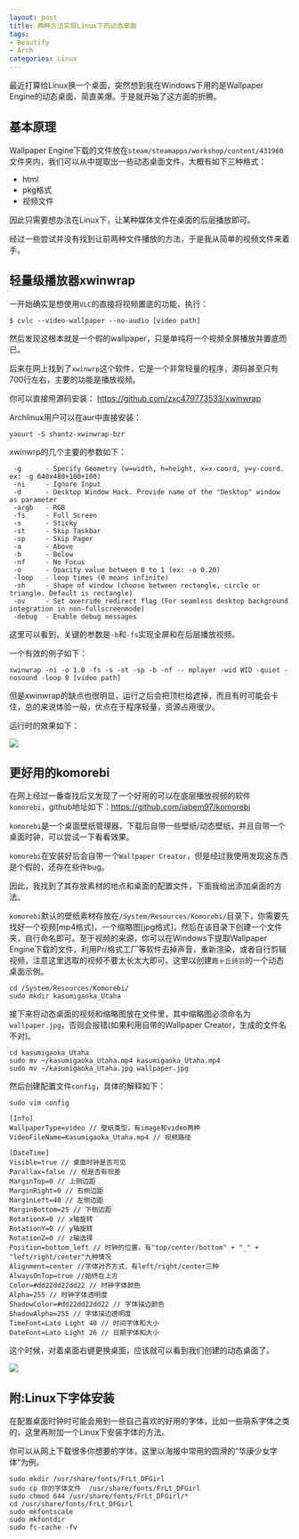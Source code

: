 ```yaml
---
layout: post
title: 两种方法实现Linux下的动态桌面
tags:
- Beautify
- Arch
categories: Linux
---
```


最近打算给Linux换一个桌面，突然想到我在Windows下用的是Wallpaper Engine的动态桌面，简直美爆。于是就开始了这方面的折腾。

## 基本原理

Wallpaper Engine下载的文件放在`steam/steamapps/workshop/content/431960`文件夹内，我们可以从中提取出一些动态桌面文件，大概有如下三种格式：

* html
* pkg格式
* 视频文件

因此只需要想办法在Linux下，让某种媒体文件在桌面的后层播放即可。

经过一些尝试并没有找到让前两种文件播放的方法，于是我从简单的视频文件来着手。

## 轻量级播放器xwinwrap

一开始确实是想使用`VLC`的直接将视频置底的功能，执行：

```
$ cvlc --video-wallpaper --no-audio [video path]
```

然后发现这根本就是一个假的wallpaper，只是单纯将一个视频全屏播放并置底而已。

后来在网上找到了`xwinwrp`这个软件，它是一个非常轻量的程序，源码甚至只有700行左右，主要的功能是播放视频。

你可以直接用源码安装： https://github.com/zxc479773533/xwinwrap

Archlinux用户可以在aur中直接安装：

```
yaourt -S shantz-xwinwrap-bzr
```

xwinwrp的几个主要的参数如下：

```
 -g      - Specify Geometry (w=width, h=height, x=x-coord, y=y-coord. ex: -g 640x480+100+100)
 -ni     - Ignore Input
 -d      - Desktop Window Hack. Provide name of the "Desktop" window as parameter
 -argb   - RGB
 -fs     - Full Screen
 -s      - Sticky
 -st     - Skip Taskbar
 -sp     - Skip Pager
 -a      - Above
 -b      - Below
 -nf     - No Focus
 -o      - Opacity value between 0 to 1 (ex: -o 0.20)
 -loop   - loop times (0 means infinite)
 -sh     - Shape of window (choose between rectangle, circle or triangle. Default is rectangle)
 -ov     - Set override_redirect flag (For seamless desktop background integration in non-fullscreenmode)
 -debug  - Enable debug messages
```

这里可以看到，关键的参数是`-b`和`-fs`实现全屏和在后层播放视频。

一个有效的例子如下：

```
xwinwrap -ni -o 1.0 -fs -s -st -sp -b -nf -- mplayer -wid WID -quiet -nosound -loop 0 [video path]
```

但是xwinwrap的缺点也很明显，运行之后会把顶栏给遮掉，而且有时可能会卡住，总的来说体验一般，优点在于程序轻量，资源占用很少。

运行时的效果如下：

![](https://raw.githubusercontent.com/zxc479773533/zxc479773533.github.io/master/_posts/images/Linux-Live-Wallpaper-01.png)

## 更好用的komorebi

在网上经过一番查找后又发现了一个好用的可以在底层播放视频的软件`komorebi`，github地址如下：https://github.com/iabem97/komorebi

`komorebi`是一个桌面壁纸管理器，下载后自带一些壁纸/动态壁纸，并且自带一个桌面时钟，可以尝试一下看看效果。

`komorebi`在安装好后会自带一个`Wallpaper Creator`，但是经过我使用发现这东西是个假的，还存在些许bug。

因此，我找到了其存放素材的地点和桌面的配置文件，下面我给出添加桌面的方法。

`komorebi`默认的壁纸素材存放在`/System/Resources/Komorebi/`目录下，你需要先找好一个视频[mp4格式]，一个缩略图[jpg格式]，然后在该目录下创建一个文件夹，自行命名即可。至于视频的来源，你可以在Windows下提取Wallpaper Engine下载的文件，利用Pr/格式工厂等软件去掉声音，重新渲染，或者自行剪辑视频，注意这里选取的视频不要太长太大即可。这里以创建`霞ヶ丘詩羽`的一个动态桌面示例。

```
cd /System/Resources/Komorebi/
sudo mkdir kasumigaoka_Utaha
```

接下来将动态桌面的视频和缩略图放在文件里，其中缩略图必须命名为`wallpaper.jpg`，否则会报错(如果利用自带的Wallpaper Creator，生成的文件名不对)。

```
cd kasumigaoka_Utaha
sudo mv ~/kasumigaoka_Utaha.mp4 kasumigaoka_Utaha.mp4
sudo mv ~/kasumigaoka_Utaha.jpg wallpaper.jpg
```

然后创建配置文件`config`，具体的解释如下：

```
sudo vim config
```

```
[Info]
WallpaperType=video // 壁纸类型，有image和video两种
VideoFileName=Kasumigaoka_Utaha.mp4 // 视频路径

[DateTime]
Visible=true // 桌面时钟是否可见
Parallax=false // 视是否有视差
MarginTop=0 // 上侧边距
MarginRight=0 // 右侧边距
MarginLeft=40 // 左侧边距
MarginBottom=25 // 下侧边距
RotationX=0 // x轴旋转
RotationY=0 // y轴旋转
RotationZ=0 // z轴选择
Position=bottom_left // 时钟的位置，有"top/center/bottom" + "_" + "left/right/center"九种情况
Alignment=center //字体对齐方式，有left/right/center三种
AlwaysOnTop=true //始终在上方
Color=#dd22dd22dd22 // 时钟字体颜色
Alpha=255 // 时钟字体透明度
ShadowColor=#dd22dd22dd22 // 字体描边颜色
ShadowAlpha=255 // 字体描边透明度
TimeFont=Lato Light 40 // 时间字体和大小
DateFont=Lato Light 26 // 日期字体和大小
```

这个时候，对着桌面右键更换桌面，应该就可以看到我们创建的动态桌面了。

![](https://github.com/zxc479773533/zxc479773533.github.io/raw/master/_posts/images/Linux-Live-Wallpaper-02.gif)

## 附:Linux下字体安装

在配置桌面时钟时可能会用到一些自己喜欢的好用的字体，比如一些萌系字体之类的，这里再附加一个Linux下安装字体的方法。

你可以从网上下载很多你想要的字体，这里以海报中常用的圆滑的”华康少女字体“为例。

```
sudo mkdir /usr/share/fonts/FrLt_DFGirl
sudo cp 你的字体文件  /usr/share/fonts/FrLt_DFGirl
sudo chmod 644 /usr/share/fonts/FrLt_DFGirl/*
cd /usr/share/fonts/FrLt_DFGirl
sudo mkfontscale
sudo mkfontdir
sudo fc-cache -fv
```